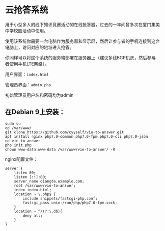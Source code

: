 # 云抢答系统
用于小型多人的线下知识竞赛活动的在线抢答器，过去的一年间曾多次在厦门集美中学校园活动中使用。

使用该系统你需要一台电脑作为服务器和显示屏，然后让参与者的手机连接到这台电脑上，访问对应的地址进入抢答。

你同样可以将这个系统的服务端部署在服务器上（建议多线BGP机房，然后参与者使用手机LTE网络）。

用户界面：`index.html`

管理员界面：`admin.php`

初始管理员用户名和密码均为admin


## 在Debian 9上安装：
```
sudo su
cd /var/www/
git clone https://github.com/cyyself/vie-to-answer.git
apt install nginx php7.0-common php7.0-fpm php7.0-cli php7.0-json
cd vie-to-answer
php init.php
chown www-data:www-data /var/www/vie-to-answer/ -R
```
nginx配置文件：
```
server {
    listen 80;
    listen [::]:80;
    server_name qiangda.example.com;
    root /var/www/vie-to-answer;
    index index.html;
    location ~ \.php$ {
        include snippets/fastcgi-php.conf;
        fastcgi_pass unix:/run/php/php7.0-fpm.sock;
    }
    location ~ ^/(?:\.db){
        deny all;
    }
}
```
